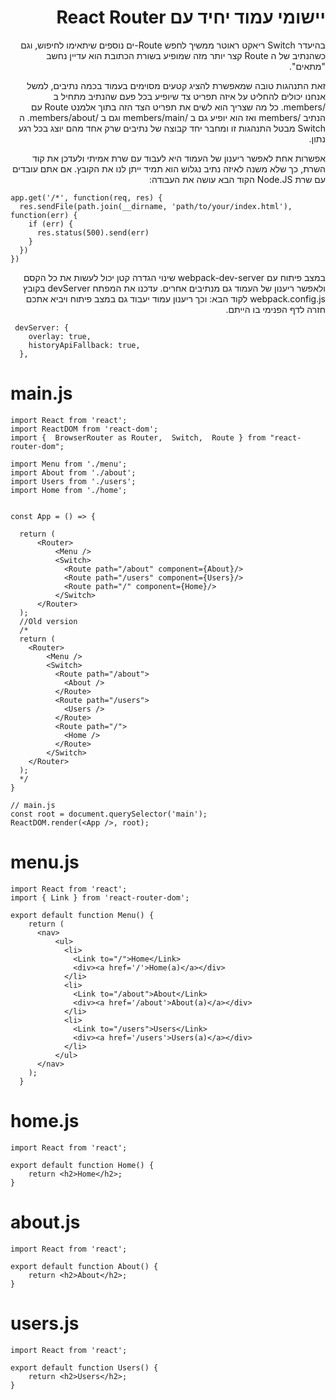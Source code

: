 <div dir = "rtl">
  <h1>   יישומי עמוד יחיד עם React Router  </h1>
  <p>
  בהיעדר Switch ריאקט ראוטר ממשיך לחפש Route-ים נוספים שיתאימו לחיפוש, וגם כשהנתיב של ה Route קצר יותר מזה שמופיע בשורת הכתובת הוא עדיין נחשב "מתאים".

זאת התנהגות טובה שמאפשרת להציג קטעים מסוימים בעמוד בכמה נתיבים, למשל אנחנו יכולים להחליט על איזה תפריט צד שיופיע בכל פעם שהנתיב מתחיל ב /members. כל מה שצריך הוא לשים את תפריט הצד הזה בתוך אלמנט Route עם הנתיב /members ואז הוא יופיע גם ב /members/main וגם ב /members/about. ה Switch מבטל התנהגות זו ומחבר יחד קבוצה של נתיבים שרק אחד מהם יוצג בכל רגע נתון.
  </p>
</div>
<p dir="rtl">
  אפשרות אחת לאפשר ריענון של העמוד היא לעבוד עם שרת אמיתי ולעדכן את קוד השרת, כך שלא משנה לאיזה נתיב נגלוש הוא תמיד ייתן לנו את הקובץ. אם אתם עובדים עם שרת Node.JS הקוד הבא עושה את העבודה:
</p>

```JS
app.get('/*', function(req, res) {
  res.sendFile(path.join(__dirname, 'path/to/your/index.html'), function(err) {
    if (err) {
      res.status(500).send(err)
    }
  })
})
```

<p dir="rtl">
במצב פיתוח עם webpack-dev-server שינוי הגדרה קטן יכול לעשות את כל הקסם ולאפשר ריענון של העמוד גם מנתיבים אחרים. עדכנו את המפתח devServer בקובץ webpack.config.js לקוד הבא:
וכך ריענון עמוד יעבוד גם במצב פיתוח ויביא אתכם חזרה לדף הפנימי בו הייתם.

</p>

```JS
 devServer: {
    overlay: true,
    historyApiFallback: true,
  },
```

# main.js 
```JS
import React from 'react';
import ReactDOM from 'react-dom';
import {  BrowserRouter as Router,  Switch,  Route } from "react-router-dom";

import Menu from './menu';
import About from './about';
import Users from './users';
import Home from './home';


const App = () => {

  return (
      <Router>
          <Menu />
          <Switch>
            <Route path="/about" component={About}/>
            <Route path="/users" component={Users}/>
            <Route path="/" component={Home}/>
          </Switch>
      </Router>
  );
  //Old version
  /*
  return (
    <Router>
        <Menu />
        <Switch>
          <Route path="/about">
            <About />
          </Route>
          <Route path="/users">
            <Users />
          </Route>
          <Route path="/">
            <Home />
          </Route>
        </Switch>
    </Router>
  );
  */
}

// main.js
const root = document.querySelector('main');
ReactDOM.render(<App />, root);

```
# menu.js
```JS
import React from 'react';
import { Link } from 'react-router-dom';

export default function Menu() {
    return (
      <nav>
          <ul>
            <li>
              <Link to="/">Home</Link>
              <div><a href='/'>Home(a)</a></div>
            </li>
            <li>
              <Link to="/about">About</Link>
              <div><a href='/about'>About(a)</a></div>
            </li>
            <li>
              <Link to="/users">Users</Link>
              <div><a href='/users'>Users(a)</a></div>
            </li>
          </ul>
      </nav>
    );
  }
```
# home.js
```JS
import React from 'react';

export default function Home() {
    return <h2>Home</h2>;
}
```
# about.js
```JS
import React from 'react';

export default function About() {
    return <h2>About</h2>;
}
```
# users.js
```JS
import React from 'react';

export default function Users() {
    return <h2>Users</h2>;
}
```
